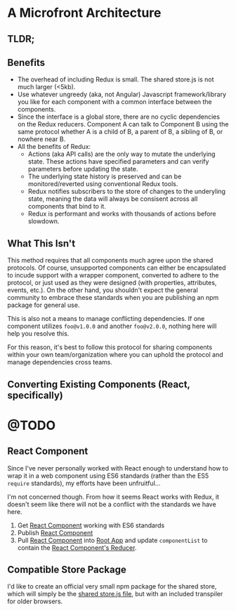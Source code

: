 # A Microfront Architecture

## TLDR;


## Benefits

* The overhead of including Redux is small. The shared store.js is not much larger (<5kb).
* Use whatever ungreedy (aka, not Angular) Javascript framework/library you like for each component
with a common interface between the components.
* Since the interface is a global store, there are no cyclic dependencies on the Redux reducers.
Component A can talk to Component B using the same protocol whether A is a child of B, a parent of
B, a sibling of B, or nowhere near B.
* All the benefits of Redux:
    * Actions (aka API calls) are the only way to mutate the underlying state.  These actions have
    specified parameters and can verify parameters before updating the state.
    * The underlying state history is preserved and can be monitored/reverted using conventional 
    Redux tools.
    * Redux notifies subscribers to the store of changes to the underyling state, meaning the data
    will always be consisent across all components that bind to it.
    * Redux is performant and works with thousands of actions before slowdown.

## What This Isn't

This method requires that all components much agree upon the shared protocols. Of course, 
unsupported components can either be encapsulated to incude support with a wrapper component, 
converted to adhere to the protocol, or just used as they were designed (with properties, 
attributes, events, etc.).  On the other hand, you shouldn't expect the general community to embrace
these standards when you are publishing an npm package for general use.

This is also not a means to manage conflicting dependencies.  If one component utilizes `foo@v1.0.0`
and another `foo@v2.0.0`, nothing here will help you resolve this.

For this reason, it's best to follow this protocol for sharing components within your own 
team/organization where you can uphold the protocol and manage dependencies cross teams.

## Converting Existing Components (React, specifically)

# @TODO

## React Component
Since I've never personally worked with React enough to understand how to wrap it in a web component
using ES6 standards (rather than the ES5 `require` standards), my efforts have been unfruitful...

I'm not concerned though.  From how it seems React works with Redux, it doesn't seem like there will
not be a conflict with the standards we have here.

1. Get [React Component](comp_react) working with ES6 standards
2. Publish [React Component](comp_react)
3. Pull [React Component](comp_react) into [Root App](root_reference) and update `componentList` to contain the [React Component's Reducer](comp_react/src/reducers/app.js).

## Compatible Store Package
I'd like to create an official very small npm package for the shared store, which will simply be
the [shared store.js file](store/src/store.js), but with an included transpiler for older browsers.
